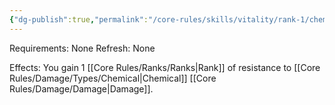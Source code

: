 ```yaml
---
{"dg-publish":true,"permalink":"/core-rules/skills/vitality/rank-1/chemical-resistance-1/"}
---
```


Requirements: None
Refresh: None

Effects:
You gain 1 [[Core Rules/Ranks/Ranks\|Rank]] of resistance to [[Core Rules/Damage/Types/Chemical\|Chemical]] [[Core Rules/Damage/Damage\|Damage]].


